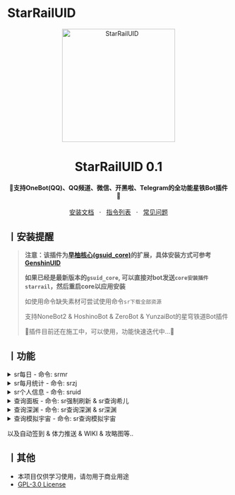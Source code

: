 # StarRailUID

<p align="center">
  <a href="https://github.com/qwerdvd/StarRailUID"><img src="https://s2.loli.net/2023/04/30/kvZgaVLo5fATI6h.png" width="256" height="256" alt="StarRailUID"></a>
</p>
<h1 align = "center">StarRailUID 0.1</h1>
<h4 align = "center">🚧支持OneBot(QQ)、QQ频道、微信、开黑啦、Telegram的全功能星铁Bot插件🚧</h4>
<div align = "center">
        <a href="http://docs.gsuid.gbots.work/#/" target="_blank">安装文档</a> &nbsp; · &nbsp;
        <a href="http://docs.gsuid.gbots.work/#/CommandList" target="_blank">指令列表</a> &nbsp; · &nbsp;
        <a href="http://docs.gsuid.gbots.work/#/FAQ">常见问题</a>
</div>


## 丨安装提醒

> **注意：该插件为[早柚核心(gsuid_core)](https://github.com/Genshin-bots/gsuid_core)的扩展，具体安装方式可参考[GenshinUID](https://github.com/KimigaiiWuyi/GenshinUID)**
>
> **如果已经是最新版本的`gsuid_core`, 可以直接对bot发送`core安装插件starrail`，然后重启core以应用安装**
>
> 如使用命令缺失素材可尝试使用命令`sr下载全部资源`
>
> 支持NoneBot2 & HoshinoBot & ZeroBot & YunzaiBot的星穹铁道Bot插件
>
> 🚧插件目前还在施工中，可以使用，功能快速迭代中...🚧

## 丨功能

<details><summary>sr每日 - 命令: srmr</summary><p>
<img src="https://s2.loli.net/2023/04/30/DYgCOkMy8Xe4mwc.png"/> 
</p></details>

<details><summary>sr每月统计 - 命令: srzj</summary><p>
<img src="https://s2.loli.net/2023/05/06/wuOfKsc7qWvCzVJ.png"/> 
</p></details>

<details><summary>sr个人信息 - 命令: sruid</summary><p>
<img src="https://s2.loli.net/2023/05/03/wurJpXvQKPa2AS7.png"/> 
</p></details>

<details><summary>查询面板 - 命令: sr强制刷新 & sr查询希儿</summary><p>
<img src="https://s2.loli.net/2023/05/14/xgmuBvAP5UVLsn4.jpg"/> 
</p></details>

<details><summary>查询深渊 - 命令: sr查询深渊 & sr深渊</summary><p>
<img src="https://s2.loli.net/2023/05/19/54OPsvHibgeu9YB.jpg"/> 
</p></details>

<details><summary>查询模拟宇宙 - 命令: sr查询模拟宇宙</summary><p>
<img src="https://s2.loli.net/2023/06/08/eCnmu74rWKPf9Fp.png"/> 
</p></details>

以及自动签到 & 体力推送 & WIKI & 攻略图等..

## 丨其他

+ 本项目仅供学习使用，请勿用于商业用途
+ [GPL-3.0 License](https://github.com/qwerdvd/StarRailUID/blob/master/LICENSE)
